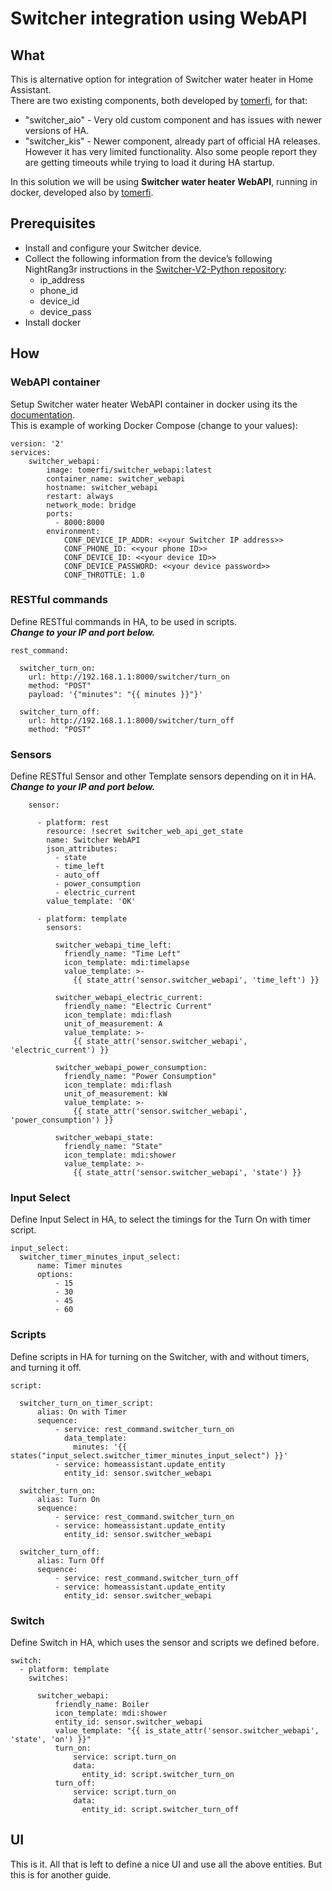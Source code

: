 # Switcher integration using WebAPI

## What
This is alternative option for integration of Switcher water heater in Home Assistant.  
There are two existing components, both developed by [tomerfi](https://hub.docker.com/u/tomerfi), for that: 
* "switcher_aio" - Very old custom component and has issues with newer versions of HA.
* "switcher_kis" - Newer component, already part of official HA releases. However it has very limited functionality. Also some people report they are getting timeouts while trying to load it during HA startup.  

In this solution we will be using **Switcher water heater WebAPI**, running in docker, developed also by [tomerfi](https://hub.docker.com/u/tomerfi).

## Prerequisites
* Install and configure your Switcher device.
* Collect the following information from the device’s following NightRang3r instructions in the [Switcher-V2-Python repository](https://github.com/NightRang3r/Switcher-V2-Python):
  * ip_address
  * phone_id
  * device_id
  * device_pass
* Install docker

## How
### WebAPI container
Setup Switcher water heater WebAPI container in docker using its the [documentation](https://aioswitcher.readthedocs.io/projects/switcher_webapi/en/stable/).  
This is example of working Docker Compose (change to your values):

    version: '2'
    services:
        switcher_webapi:
            image: tomerfi/switcher_webapi:latest
            container_name: switcher_webapi
            hostname: switcher_webapi
            restart: always
            network_mode: bridge
            ports:
              - 8000:8000
            environment:
                CONF_DEVICE_IP_ADDR: <<your Switcher IP address>>
                CONF_PHONE_ID: <<your phone ID>>
                CONF_DEVICE_ID: <<your device ID>>
                CONF_DEVICE_PASSWORD: <<your device password>>
                CONF_THROTTLE: 1.0


### RESTful commands
Define RESTful commands in HA, to be used in scripts.  
**_Change to your IP and port below._**

    rest_command:

      switcher_turn_on:
        url: http://192.168.1.1:8000/switcher/turn_on
        method: "POST"
        payload: '{"minutes": "{{ minutes }}"}'

      switcher_turn_off:
        url: http://192.168.1.1:8000/switcher/turn_off
        method: "POST"

### Sensors
Define RESTful Sensor and other Template sensors depending on it in HA.  
**_Change to your IP and port below._**

```
    sensor:

      - platform: rest
        resource: !secret switcher_web_api_get_state
        name: Switcher WebAPI
        json_attributes:
          - state
          - time_left
          - auto_off
          - power_consumption
          - electric_current
        value_template: 'OK'
        
      - platform: template
        sensors: 
        
          switcher_webapi_time_left:
            friendly_name: "Time Left"
            icon_template: mdi:timelapse
            value_template: >-
              {{ state_attr('sensor.switcher_webapi', 'time_left') }}  

          switcher_webapi_electric_current:
            friendly_name: "Electric Current"
            icon_template: mdi:flash
            unit_of_measurement: A
            value_template: >-
              {{ state_attr('sensor.switcher_webapi', 'electric_current') }}

          switcher_webapi_power_consumption:
            friendly_name: "Power Consumption"
            icon_template: mdi:flash
            unit_of_measurement: kW
            value_template: >-
              {{ state_attr('sensor.switcher_webapi', 'power_consumption') }}

          switcher_webapi_state:
            friendly_name: "State"
            icon_template: mdi:shower
            value_template: >-
              {{ state_attr('sensor.switcher_webapi', 'state') }}  
```
              

### Input Select
Define Input Select in HA, to select the timings for the Turn On with timer script.

    input_select:
      switcher_timer_minutes_input_select:
          name: Timer minutes
          options:
              - 15
              - 30
              - 45
              - 60

### Scripts
Define scripts in HA for turning on the Switcher, with and without timers, and turning it off.

    script:

      switcher_turn_on_timer_script:
          alias: On with Timer
          sequence:
              - service: rest_command.switcher_turn_on
                data_template:
                  minutes: '{{ states("input_select.switcher_timer_minutes_input_select") }}'
              - service: homeassistant.update_entity
                entity_id: sensor.switcher_webapi

      switcher_turn_on:
          alias: Turn On
          sequence:
              - service: rest_command.switcher_turn_on
              - service: homeassistant.update_entity
                entity_id: sensor.switcher_webapi

      switcher_turn_off:
          alias: Turn Off
          sequence:
              - service: rest_command.switcher_turn_off
              - service: homeassistant.update_entity
                entity_id: sensor.switcher_webapi

### Switch
Define Switch in HA, which uses the sensor and scripts we defined before.

    switch:
      - platform: template
        switches:

          switcher_webapi:
              friendly_name: Boiler
              icon_template: mdi:shower
              entity_id: sensor.switcher_webapi
              value_template: "{{ is_state_attr('sensor.switcher_webapi', 'state', 'on') }}"
              turn_on:
                  service: script.turn_on
                  data:
                    entity_id: script.switcher_turn_on
              turn_off:
                  service: script.turn_on
                  data:
                    entity_id: script.switcher_turn_off

## UI
This is it. All that is left to define a nice UI and use all the above entities.
But this is for another guide.
